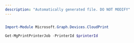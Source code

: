 ```yaml
---
description: "Automatically generated file. DO NOT MODIFY"
---
```


```powershell

Import-Module Microsoft.Graph.Devices.CloudPrint

Get-MgPrintPrinterJob -PrinterId $printerId

```